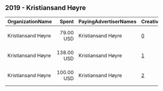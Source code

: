 ## 2019 - Kristiansand Høyre 
|OrganizationName|Spent|PayingAdvertiserNames|CreativeUrls|Impressions|Genders|AgeBrackets|CountryCodes|BillingAddresses|CandidateBallotInformation|
|:---|---:|:---|:---|---:|:---|:---|:---|:---|:---|
|Kristiansand Høyre|79.00 USD|Kristiansand Høyre|[0](https://www.snap.com/political-ads/asset/01174c17d31fa9283a93bfbc97fae63ee898944265d345b0b2dfd2d59aaa0ee7?mediaType=mp4)|47,917|||norway|"Kongens gate 29,Kristiansand ,N4610,NO"||
|Kristiansand Høyre|138.00 USD|Kristiansand Høyre|[1](https://www.snap.com/political-ads/asset/f3ef0fad4285ff97cb33bbc9d2da351f91308de52293fca8cb985982977dc408?mediaType=mp4)|49,487|||norway|"Kongens gate 29,Kristiansand ,N4610,NO"||
|Kristiansand Høyre|100.00 USD|Kristiansand Høyre|[2](https://www.snap.com/political-ads/asset/6bb67539d4d79bc1f4fe1c63d7e1752a017cd475362a87a9c323a12822e99451?mediaType=mp4)|37,964|||norway|"Kongens gate 29,Kristiansand ,N4610,NO"||
